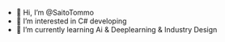 - 👋 Hi, I’m @SaitoTommo
- 👀 I’m interested in C# developing
- 🌱 I’m currently learning Ai & Deeplearning & Industry Design


<!---
SaitoTommo/SaitoTommo is a ✨ special ✨ repository because its `README.md` (this file) appears on your GitHub profile.
You can click the Preview link to take a look at your changes.
--->
